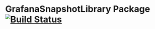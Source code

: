 # GrafanaSnapshotLibrary Package [![Build Status](https://travis-ci.com/ohmrefresh/GrafanaSnapshotLibrary.svg?branch=master)](https://travis-ci.com/ohmrefresh/GrafanaSnapshotLibrary)

